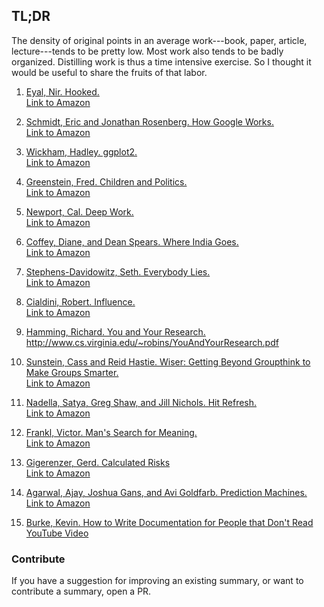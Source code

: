 ## TL;DR

The density of original points in an average work---book, paper, article, lecture---tends to be pretty low. Most work also tends to be badly organized. Distilling work is thus a time intensive exercise. So I thought it would be useful to share the fruits of that labor.

1. [Eyal, Nir. Hooked.](summaries/01_eyal_hooked.md)  
   [Link to Amazon](https://www.amazon.com/dp/B00LMGLXTS/ref=dp-kindle-redirect?_encoding=UTF8&btkr=1)

2. [Schmidt, Eric and Jonathan Rosenberg. How Google Works.](summaries/02_schmidt_rosenberg_how_goog_works.md)  
   [Link to Amazon](https://www.amazon.com/How-Google-Works-Eric-Schmidt-ebook/dp/B00HUU13Y0/)

3. [Wickham, Hadley. ggplot2.](summaries/03_wickham_ggplot2.md)  
   [Link to Amazon](https://www.amazon.com/ggplot2-Elegant-Graphics-Data-Analysis-ebook/dp/B01GVCRF6M/)

4. [Greenstein, Fred. Children and Politics.](summaries/04_greenstein_children_and_politics.md)  
   [Link to Amazon](https://smile.amazon.com/Children-Politics-Political-Science-Study/dp/0300013191/)

5. [Newport, Cal. Deep Work.](summaries/05_newport_deep_work.md)  
   [Link to Amazon](https://smile.amazon.com/Deep-Work-Focused-Success-Distracted-ebook/dp/B00X47ZVXM/)

6. [Coffey, Diane, and Dean Spears. Where India Goes.](summaries/06_coffey_spears_where_india_goes.md)  
   [Link to Amazon](https://smile.amazon.com/Where-India-Goes-Abandoned-Development-ebook/dp/B072WKXMML/)

7. [Stephens-Davidowitz, Seth. Everybody Lies.](summaries/07_stephens_davidowitz_everybody_lies.md)  
   [Link to Amazon](https://smile.amazon.com/Everybody-Lies-Internet-About-Really-ebook/dp/B01AFXZ2F4/)

8. [Cialdini, Robert. Influence.](summaries/08_cialdini_influence.md)  
    [Link to Amazon](https://smile.amazon.com/Influence-Psychology-Persuasion-Robert-Cialdini/dp/006124189X/)

9. [Hamming, Richard. You and Your Research.](summaries/09_hamming_how_to_do_good_work.md)  
    http://www.cs.virginia.edu/~robins/YouAndYourResearch.pdf

10. [Sunstein, Cass and Reid Hastie. Wiser: Getting Beyond Groupthink to Make Groups Smarter.](summaries/10_sunstein_hastie_wiser.md)  
    [Link to Amazon](https://www.amazon.com/dp/B00O4CRR9C/)

11. [Nadella, Satya, Greg Shaw, and Jill Nichols. Hit Refresh.](summaries/11_hit_refresh.md)  
    [Link to Amazon](https://smile.amazon.com/Hit-Refresh-Rediscover-Microsofts-Everyone-ebook/dp/B01HOT5SQA)

12. [Frankl, Victor. Man's Search for Meaning.](summaries/12_search_for_meaning.md)  
    [Link to Amazon](https://www.amazon.com/dp/B009U9S6FI/)

13. [Gigerenzer, Gerd. Calculated Risks](summaries/13_calculated_risks.md)  
    [Link to Amazon](https://www.amazon.com/gp/product/0743254236/)

14. [Agarwal, Ajay, Joshua Gans, and Avi Goldfarb. Prediction Machines.](summaries/14_prediction_machines.md)  
    [Link to Amazon](https://smile.amazon.com/Prediction-Machines-Economics-Artificial-Intelligence-ebook/dp/B075GXJPFS/)

15. [Burke, Kevin. How to Write Documentation for People that Don't Read](summaries/15_documentation_for_people_who_dont_read.md)  
    [YouTube Video](https://www.youtube.com/watch?v=sQP_hUNCrcE)

<!--11. [Akerlof, George, and Robert Shiller](summaries/09_akerlof_shiller_phishing.md)  
    [Link to Amazon](https://www.amazon.com/dp/B00WAM14RE/)

12. [Bird by Bird: Some Instructions on Writing and Life](summaries/08_lamott_anne_bird_by_bird.md)  
    [Link to Amazon](https://www.amazon.com/Bird-Some-Instructions-Writing-Life/dp/0385480016)-->

### Contribute

If you have a suggestion for improving an existing summary, or want to contribute a summary, open a PR. 
